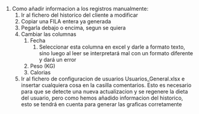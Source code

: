 1. Como añadir informacion a los registros manualmente:
   1. Ir al fichero del historico del cliente a modificar
   2. Copiar una FILA entera ya generada
   3. Pegarla debajo o encima, segun se quiera
   4. Cambiar las columnas
      1. Fecha
         1. Seleccionar esta columna en excel y darle a formato texto, sino luego al leer se interpretará mal con un formato diferente y dará un error
      2. Peso (KG)
      3. Calorias
   5. Ir al fichero de configuracion de usuarios Usuarios_General.xlsx e insertar cualquiera cosa en la casilla comentarios. Esto es necesario para que se detecte una nueva actualizacion y se regenere la dieta del usuario, pero como hemos añadido informacion del historico, esto se tendrá en cuenta para generar las graficas corretamente
